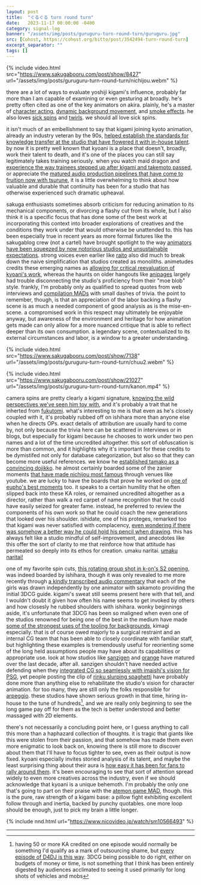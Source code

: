 ```yaml
---
layout: post
title:  "ぐるぐる turn round turn"
date:   2023-11-17 00:00:00 -0400
category: signal-log
banner: "/assets/img/posts/guruguru-turn-round-turn/guruguru.jpg"
src: [Cohost, https://cohost.org/bitto/post/3542494-turn-round-turn]
excerpt_separator: ""
tags: []
---
```


{% include video.html src="https://www.sakugabooru.com/post/show/8427" url="/assets/img/posts/guruguru-turn-round-turn/nichijou.webm" %}

there are a lot of ways to evaluate yoshiji kigami's influence, probably far more than I am capable of examining or even gesturing at broadly. he's pretty often cited as one of the key animators on akira. plainly, he's a master of [character acting](https://www.sakugabooru.com/post/show/83745), [dynamic background movement](https://www.sakugabooru.com/post/show/195251), and [smoke effects](https://www.sakugabooru.com/post/show/233178). he also loves [sick spins](https://www.youtube.com/watch?v=YLtdrR_WUMg) and [twirls](https://www.sakugabooru.com/post/show/112887). we should all love sick spins.

it isn't much of an embellishment to say that kigami joining kyoto animation, already an industry veteran by the 90s, [helped establish the standards for knowledge transfer at the studio that have flowered it with in-house talent](https://blog.sakugabooru.com/2018/08/25/the-evolution-of-kyoto-animation-a-unique-anime-studio-and-its-consistent-vision/). by now it is pretty well known that kyoani is a place that doesn't, broadly, work their talent to death, and it's one of the places you can still say legitimately takes training seriously. when you watch maid dragon and [experience the way trainees stepped up after kigami and takemoto passed](https://blog.sakugabooru.com/2021/10/31/rebuilding-kyoani-unique-pipeline-miss-kobayashis-dragon-maid-s-production-notes/), or appreciate the [matured audio production pipelines that have come to fruition now with tsurune](https://blog.sakugabooru.com/2023/03/03/kyoto-animation-growth-tsurune/), it is a little overwhelming to think about how valuable and durable that continuity has been for a studio that has otherwise experienced such dramatic upheaval.

sakuga enthusiasts sometimes absorb criticism for reducing animation to its mechanical components, or divorcing a flashy cut from its whole, but I also think it is a specific focus that has done some of the best work at incorporating this context into broader explorations of creatives and the conditions they work under that would otherwise be unattended to. this has been especially true in recent years as more formal fixtures like the sakugablog crew (not a cartel) have brought spotlight to the way [animators have been squeezed by now notorious studios and unsustainable expectations](https://blog.sakugabooru.com/2022/02/22/the-anime-industry-bottleneck-the-unrewarding-nightmare-to-assemble-a-high-profile-team/). strong voices even earlier like [raito](https://aninomiyako.wordpress.com/) also did much to break down the naive simplification that studios created as monoliths. animetudes credits these emerging names as [allowing for critical reevaluation of kyoani's work](https://animetudes.com/2020/09/19/exploring-sakuga-part-3-the-sakuga-debate/), whereas the haunts on older hangouts like [anipages](http://web.archive.org/web/20140730050445/http://www.pelleas.net/aniTOP/index.php) largely had trouble disconnecting the studio's proficiency from their "moe blob" style. frankly, I'm probably only as qualified to spread quotes from web interviews and [compilation MADs](https://www.nicovideo.jp/watch/sm30128456) with small dashes of trivia. the point to remember, though, is that an appreciation of the labor backing a flashy scene is as much a needed component of good analysis as is the mise-en-scene. a compromised work in this respect may ultimately be enjoyable anyway, but awareness of the environment and heritage for how animation gets made can only allow for a more nuanced critique that is able to reflect deeper than its own consumption. a legendary scene, contextualized to its external circumstances and labor, is a window to a greater understanding.

{% include video.html src="https://www.sakugabooru.com/post/show/7138" url="/assets/img/posts/guruguru-turn-round-turn/chuu2.webm" %}

{% include video.html src="https://www.sakugabooru.com/post/show/21027" url="/assets/img/posts/guruguru-turn-round-turn/kanon.mp4" %}

camera spins are pretty clearly a kigami signature, [knowing the wild perspectives we've seen him toy with](https://twitter.com/mitsuruchami/status/1317626561076416512), and it's probably a trait that he inherted from [fukutomi](https://aninomiyako.wordpress.com/2012/04/29/sasuga-no-sarutobi-yoshiji-kigami-and-hiroshi-fukutom/). what's interesting to me is that even as he's closely coupled with it, it's probably rubbed off on ishihara more than anyone else when he directs OPs. exact details of attribution are usually hard to come by, not only because the trivia here can be scattered in interviews or in blogs, but especially for kigami because he chooses to work under two pen names and a lot of the time uncredited altogether. this sort of obfuscation is more than common, and it highlights why it's important for these credits to be dymistifed not only for database categorization, but also so that they can become more useful references. we know he [established tamako as a convincing dojikko](https://www.sakugabooru.com/post/show/22435). he almost certainly boarded some of the zanier moments [that have made nichijou most famous](https://www.sakugabooru.com/post/show/8487) through venues like youtube. we are lucky to have the boards that prove he worked on [one of eupho's best moments](https://www.sakugabooru.com/post/show/19153) too. it speaks to a certain humility that he often slipped back into these KA roles, or remained uncredited altogether as a director, rather than walk a red carpet of name recognition that he could have easily seized for greater fame. instead, he preferred to review the components of his own work so that he could coach the new generations that looked over his shoulder. ishidate, one of his proteges, remarked too that kigami was never satisfied with complacency, [even wondering if there was somehow a better way he could hold his pencil when drawing](https://theotakuhub.wordpress.com/2016/09/02/interview-with-kyoto-animations-taichi-ishidate/). this has always felt like a studio mindful of self-improvement, and anecdotes like this offer the sort of clarity to me that reinforce how that attitude has permeated so deeply into its ethos for creation. umaku naritai. [umaku naritai!](https://www.youtube.com/watch?v=sQ0vKOaaRPc)

one of my favorite spin cuts, [this rotating group shot in k-on's S2 opening](https://www.sakugabooru.com/post/show/9219), was indeed boarded by ishihara, though it was only revealed to me more recently through [a kindly transcribed audio commentary](https://ameblo.jp/cola-tea/entry-10533674310.html) that each of the girls was drawn independently by one animator with sakamoto providing the initial 3DCG guide. kigami's sweat still seems present here with that tell, and I wouldn't doubt it given how often his name seems to get invoked by others and how closesly he rubbed shoulders with ishihara. wonky beginnings aside, it's unfortunate that 3DCG has been so maligned when even one of the studios renowned for being one of the best in the medium have made [some of the strongest uses of the tooling for backgrounds](https://www.sakugabooru.com/post/show/56230), kimagi especially. that is of course owed majorly to a surgical restraint and an internal CG team that has been able to closely coordinate with familiar staff, but highlighting these examples is tremendously useful for reorienting some of the long held assumptions people may have about its capabilities or appropriate use. look at how studios like [sanzigen](https://en.wikipedia.org/wiki/Sanzigen) and [orange](https://en.wikipedia.org/wiki/Orange_(animation_studio)) have matured over the last decade, after all. sanzigen shouldn't have needed active defending when they [integrated CG so seamlessly with imaishi's vision for PSG](https://www.sakugabooru.com/post/show/197458), yet people posting the clip of [rinku slurping spaghetti](https://www.youtube.com/watch?v=FvT5ZamkpWc) have probably done more than anything else to rehabilitate the studio's vision for character animation. for too many, they are still only the folks responsible for [arpeggio](https://en.wikipedia.org/wiki/Arpeggio_of_Blue_Steel). these studios have shown serious growth in that time, hiring in-house to the tune of hundreds[^1], and we are really only beginning to see the long game pay off for them as the tech is better understood and better massaged with 2D elements. 

there's not necessarily a concluding point here, or I guess anything to call this more than a haphazard collection of thoughts. it is tragic that giants like this were stolen from their passion, and that somehow has made them even more enigmatic to look back on, knowing there is still more to discover about them that I'll have to focus tighter to see, even as their output is now fixed. kyoani especially invites storied analysis of its talent, and maybe the least surprising thing about their aura is [how easy it has been for fans to rally around them](https://ultimatemegax.wordpress.com/2023/11/16/sound-euphonium-production-history/). it's been encouraging to see that sort of attention spread widely to even more creatives across the industry, even if we should acknowledge that kyoani is a unique behemoth. I'm probably the only one that's going to part on their praise with the [atemon game MAD](https://www.nicovideo.jp/watch/sm10566493), though. this is the pure, raw strength of a kigami base: a pillow fight exhibiting excellent follow through and inertia, backed by punchy quotables. one more loop should be enough, just to pick my brain a little longer.

{% include nnd.html url="https://www.nicovideo.jp/watch/sm10566493" %}

---

[^1]: having 50 or more KA credited on one episode would normally be something I'd qualify as a mark of outsourcing shame, but [every episode of D4DJ is this way](https://staging.cohostcdn.org/attachment/c4f4aba7-f0ba-4562-8443-8e7f96facace/%5BSubsPlease%5D%20D4DJ%20First%20Mix%20-%2003%20(1080p)%20%5B0DBB7E8D%5D.mkv_snapshot_00_21.52.104_01.png). 3DCG being possible to do right, either on budgets of money or time, is not something that I think has been entirely digested by audiences acclimated to seeing it used primarily for long shots of vehicles and mobs